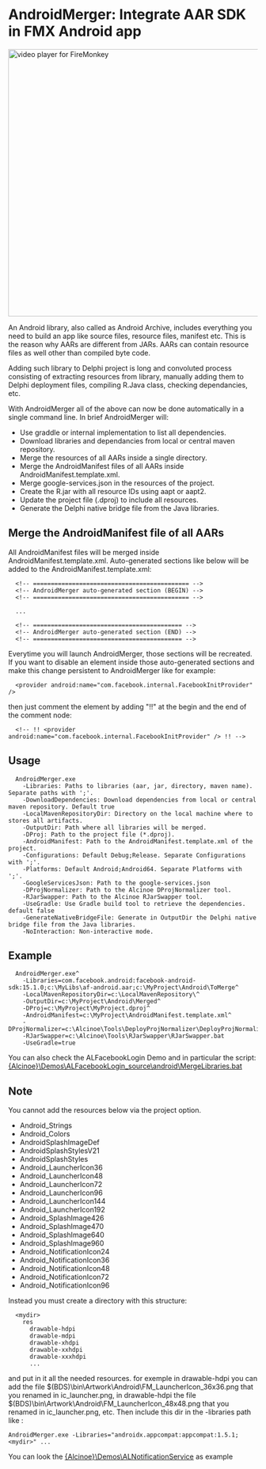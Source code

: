 AndroidMerger: Integrate AAR SDK in FMX Android app
===================================================

<img src="https://github.com/MagicFoundation/Alcinoe/blob/master/References/DocImages/img-26.jpg?raw=true" alt="video player for FireMonkey" width="540" style="width:540px;"/>
                                 
An Android library, also called as Android Archive, includes 
everything you need to build an app like source files, 
resource files, manifest etc. This is the reason why AARs are 
different from JARs. AARs can contain resource files as well 
other than compiled byte code. 

Adding such library to Delphi project is long and convoluted 
process consisting of extracting resources from library, 
manually adding them to Delphi deployment files, compiling 
R.Java class, checking dependancies, etc.

With AndroidMerger all of the above can now be done 
automatically in a single command line. In brief 
AndroidMerger will:
 
* Use graddle or internal implementation to list all dependencies.
* Download libraries and dependancies from local or central maven repository.
* Merge the resources of all AARs inside a single directory.
* Merge the AndroidManifest files of all AARs inside AndroidManifest.template.xml.
* Merge google-services.json in the resources of the project.
* Create the R.jar with all resource IDs using aapt or aapt2.
* Update the project file (.dproj) to include all resources.
* Generate the Delphi native bridge file from the Java libraries.
   
Merge the AndroidManifest file of all AARs
------------------------------------------

All AndroidManifest files will be merged inside AndroidManifest.template.xml.
Auto-generated sections like below will be added to the 
AndroidManifest.template.xml:

```
  <!-- ============================================ -->
  <!-- AndroidMerger auto-generated section (BEGIN) -->
  <!-- ============================================ -->
  
  ...
  
  <!-- ========================================== -->
  <!-- AndroidMerger auto-generated section (END) -->
  <!-- ========================================== --> 
```

Everytime you will launch AndroidMerger, those sections will be recreated.
If you want to disable an element inside those auto-generated sections
and make this change persistent to AndroidMerger like for example:

```
  <provider android:name="com.facebook.internal.FacebookInitProvider" />
```

then just comment the element by adding "!!" at the begin and the end 
of the comment node: 

```
  <!-- !! <provider android:name="com.facebook.internal.FacebookInitProvider" /> !! -->
```
   
Usage
-----

```
  AndroidMerger.exe
    -Libraries: Paths to libraries (aar, jar, directory, maven name). Separate paths with ';'.
    -DownloadDependencies: Download dependencies from local or central maven repository. Default true
    -LocalMavenRepositoryDir: Directory on the local machine where to stores all artifacts.
    -OutputDir: Path where all libraries will be merged.
    -DProj: Path to the project file (*.dproj).
    -AndroidManifest: Path to the AndroidManifest.template.xml of the project.
    -Configurations: Default Debug;Release. Separate Configurations with ';'.
    -Platforms: Default Android;Android64. Separate Platforms with ';'.
    -GoogleServicesJson: Path to the google-services.json
    -DProjNormalizer: Path to the Alcinoe DProjNormalizer tool.
    -RJarSwapper: Path to the Alcinoe RJarSwapper tool.
    -UseGradle: Use Gradle build tool to retrieve the dependencies. default false
    -GenerateNativeBridgeFile: Generate in OutputDir the Delphi native bridge file from the Java libraries.
    -NoInteraction: Non-interactive mode.
```

Example
-------

```
  AndroidMerger.exe^
    -Libraries=com.facebook.android:facebook-android-sdk:15.1.0;c:\MyLibs\af-android.aar;c:\MyProject\Android\ToMerge^
    -LocalMavenRepositoryDir=c:\LocalMavenRepository\^
    -OutputDir=c:\MyProject\Android\Merged^
    -DProj=c:\MyProject\MyProject.dproj^
    -AndroidManifest=c:\MyProject\AndroidManifest.template.xml^
    -DProjNormalizer=c:\Alcinoe\Tools\DeployProjNormalizer\DeployProjNormalizer.exe^
    -RJarSwapper=c:\Alcinoe\Tools\RJarSwapper\RJarSwapper.bat
    -UseGradle=true
```
 
You can also check the ALFacebookLogin Demo and in particular the script:
[{Alcinoe}\Demos\ALFacebookLogin\_source\android\MergeLibraries.bat](https://github.com/MagicFoundation/Alcinoe/tree/master/Demos/ALFacebookLogin/_source/android/MergeLibraries.bat)

Note
----

You cannot add the resources below via the project option. 

  * Android_Strings
  * Android_Colors
  * AndroidSplashImageDef
  * AndroidSplashStylesV21
  * AndroidSplashStyles
  * Android_LauncherIcon36
  * Android_LauncherIcon48
  * Android_LauncherIcon72
  * Android_LauncherIcon96
  * Android_LauncherIcon144
  * Android_LauncherIcon192
  * Android_SplashImage426
  * Android_SplashImage470
  * Android_SplashImage640
  * Android_SplashImage960
  * Android_NotificationIcon24
  * Android_NotificationIcon36
  * Android_NotificationIcon48
  * Android_NotificationIcon72
  * Android_NotificationIcon96
  
Instead you must create a directory with this structure:

```
  <mydir>
    res
      drawable-hdpi
      drawable-mdpi
      drawable-xhdpi
      drawable-xxhdpi
      drawable-xxxhdpi
      ...
```

and put in it all the needed resources. for exemple in drawable-hdpi you 
can add the file $(BDS)\bin\Artwork\Android\FM_LauncherIcon_36x36.png that 
you renamed in ic_launcher.png, in drawable-hdpi the file 
$(BDS)\bin\Artwork\Android\FM_LauncherIcon_48x48.png that you renamed in 
ic_launcher.png, etc. Then include this dir in the -libraries path like :

```
AndroidMerger.exe -Libraries="androidx.appcompat:appcompat:1.5.1;<mydir>" ...
```

You can look the [{Alcinoe}\Demos\ALNotificationService](https://github.com/MagicFoundation/Alcinoe/tree/master/Demos/ALNotificationService) as example